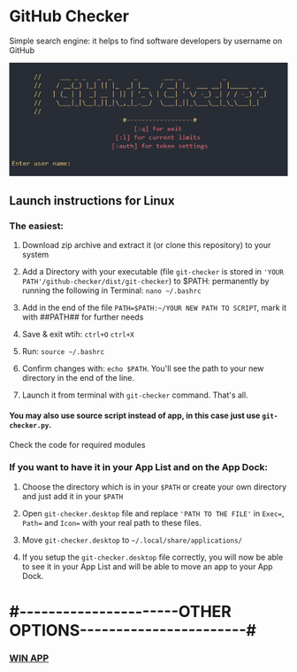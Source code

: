 # GitHub Checker
Simple search engine: it helps to find software developers by username on GitHub

![screenshot](https://github.com/Cacodemon503/github-checker/blob/master/screenshot.png?raw=true)

## Launch instructions for Linux

### The easiest:

1. Download zip archive and extract it (or clone this repository) to your system

2. Add a Directory with your executable (file `git-checker` is stored in `'YOUR PATH'/github-checker/dist/git-checker`) to $PATH: permanently by running the following in Terminal: `nano ~/.bashrc`

3. Add in the end of the file `PATH=$PATH:~/YOUR NEW PATH TO SCRIPT`, mark it with ##PATH## for further needs

4. Save & exit wtih: `ctrl+O` `ctrl+X`

5. Run: `source ~/.bashrc`

6. Confirm changes with: `echo $PATH`. You'll see the path to your new directory in the end of the line.

7. Launch it from terminal with `git-checker` command. That's all.

#### You may also use source script instead of app, in this case just use `git-checker.py`. 
Check the code for required modules
 

### If you want to have it in your App List and on the App Dock:

1. Choose the directory which is in your `$PATH` or create your own directory and just add it in your `$PATH`

2. Open `git-checker.desktop` file and replace `'PATH TO THE FILE'` in `Exec=`, `Path=` and `Icon=` with your real path to these files.

3. Move `git-checker.desktop` to `~/.local/share/applications/`

4. If you setup the `git-checker.desktop` file correctly, you will now be able to see it in your App List and will be able to move an app to your App Dock. 

# #----------------------OTHER OPTIONS-----------------------#

### [WIN APP](https://github.com/Cacodemon503/github-checker/tree/windows)  
